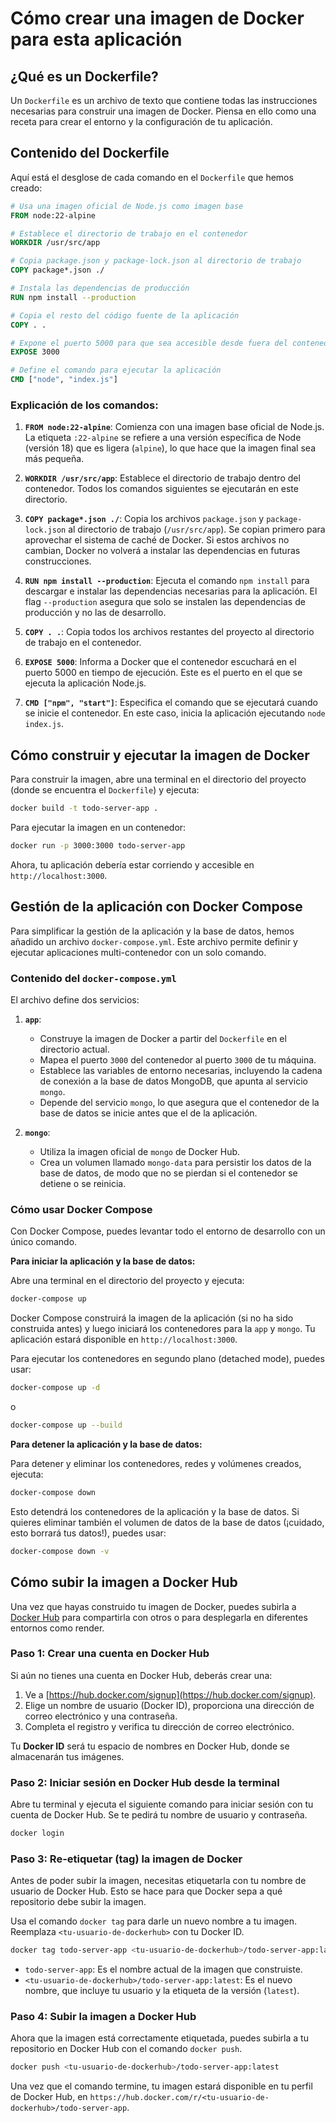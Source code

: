 # Cómo crear una imagen de Docker para esta aplicación

## ¿Qué es un Dockerfile?

Un `Dockerfile` es un archivo de texto que contiene todas las instrucciones necesarias para construir una imagen de Docker. Piensa en ello como una receta para crear el entorno y la configuración de tu aplicación.

## Contenido del Dockerfile

Aquí está el desglose de cada comando en el `Dockerfile` que hemos creado:

```dockerfile
# Usa una imagen oficial de Node.js como imagen base
FROM node:22-alpine

# Establece el directorio de trabajo en el contenedor
WORKDIR /usr/src/app

# Copia package.json y package-lock.json al directorio de trabajo
COPY package*.json ./

# Instala las dependencias de producción
RUN npm install --production

# Copia el resto del código fuente de la aplicación
COPY . .

# Expone el puerto 5000 para que sea accesible desde fuera del contenedor
EXPOSE 3000

# Define el comando para ejecutar la aplicación
CMD ["node", "index.js"]
```

### Explicación de los comandos:

1.  **`FROM node:22-alpine`**: Comienza con una imagen base oficial de Node.js. La etiqueta `:22-alpine` se refiere a una versión específica de Node (versión 18) que es ligera (`alpine`), lo que hace que la imagen final sea más pequeña.

2.  **`WORKDIR /usr/src/app`**: Establece el directorio de trabajo dentro del contenedor. Todos los comandos siguientes se ejecutarán en este directorio.

3.  **`COPY package*.json ./`**: Copia los archivos `package.json` y `package-lock.json` al directorio de trabajo (`/usr/src/app`). Se copian primero para aprovechar el sistema de caché de Docker. Si estos archivos no cambian, Docker no volverá a instalar las dependencias en futuras construcciones.

4.  **`RUN npm install --production`**: Ejecuta el comando `npm install` para descargar e instalar las dependencias necesarias para la aplicación. El flag `--production` asegura que solo se instalen las dependencias de producción y no las de desarrollo.

5.  **`COPY . .`**: Copia todos los archivos restantes del proyecto al directorio de trabajo en el contenedor.

6.  **`EXPOSE 5000`**: Informa a Docker que el contenedor escuchará en el puerto 5000 en tiempo de ejecución. Este es el puerto en el que se ejecuta la aplicación Node.js.

7.  **`CMD ["npm", "start"]`**: Especifica el comando que se ejecutará cuando se inicie el contenedor. En este caso, inicia la aplicación ejecutando `node index.js`.

## Cómo construir y ejecutar la imagen de Docker

Para construir la imagen, abre una terminal en el directorio del proyecto (donde se encuentra el `Dockerfile`) y ejecuta:

```sh
docker build -t todo-server-app .
```

Para ejecutar la imagen en un contenedor:

```sh
docker run -p 3000:3000 todo-server-app
```

Ahora, tu aplicación debería estar corriendo y accesible en `http://localhost:3000`.

## Gestión de la aplicación con Docker Compose

Para simplificar la gestión de la aplicación y la base de datos, hemos añadido un archivo `docker-compose.yml`. Este archivo permite definir y ejecutar aplicaciones multi-contenedor con un solo comando.

### Contenido del `docker-compose.yml`

El archivo define dos servicios:

1.  **`app`**:
    *   Construye la imagen de Docker a partir del `Dockerfile` en el directorio actual.
    *   Mapea el puerto `3000` del contenedor al puerto `3000` de tu máquina.
    *   Establece las variables de entorno necesarias, incluyendo la cadena de conexión a la base de datos MongoDB, que apunta al servicio `mongo`.
    *   Depende del servicio `mongo`, lo que asegura que el contenedor de la base de datos se inicie antes que el de la aplicación.

2.  **`mongo`**:
    *   Utiliza la imagen oficial de `mongo` de Docker Hub.
    *   Crea un volumen llamado `mongo-data` para persistir los datos de la base de datos, de modo que no se pierdan si el contenedor se detiene o se reinicia.

### Cómo usar Docker Compose

Con Docker Compose, puedes levantar todo el entorno de desarrollo con un único comando.

**Para iniciar la aplicación y la base de datos:**

Abre una terminal en el directorio del proyecto y ejecuta:

```sh
docker-compose up
```

Docker Compose construirá la imagen de la aplicación (si no ha sido construida antes) y luego iniciará los contenedores para la `app` y `mongo`. Tu aplicación estará disponible en `http://localhost:3000`.

Para ejecutar los contenedores en segundo plano (detached mode), puedes usar:

```sh
docker-compose up -d
```
o

```sh
docker-compose up --build
```

**Para detener la aplicación y la base de datos:**

Para detener y eliminar los contenedores, redes y volúmenes creados, ejecuta:

```sh
docker-compose down
```

Esto detendrá los contenedores de la aplicación y la base de datos. Si quieres eliminar también el volumen de datos de la base de datos (¡cuidado, esto borrará tus datos!), puedes usar:

```sh
docker-compose down -v
```

## Cómo subir la imagen a Docker Hub

Una vez que hayas construido tu imagen de Docker, puedes subirla a [Docker Hub](https://hub.docker.com/) para compartirla con otros o para desplegarla en diferentes entornos como render.

### Paso 1: Crear una cuenta en Docker Hub

Si aún no tienes una cuenta en Docker Hub, deberás crear una:

1.  Ve a [https://hub.docker.com/signup](https://hub.docker.com/signup).
2.  Elige un nombre de usuario (Docker ID), proporciona una dirección de correo electrónico y una contraseña.
3.  Completa el registro y verifica tu dirección de correo electrónico.

Tu **Docker ID** será tu espacio de nombres en Docker Hub, donde se almacenarán tus imágenes.

### Paso 2: Iniciar sesión en Docker Hub desde la terminal

Abre tu terminal y ejecuta el siguiente comando para iniciar sesión con tu cuenta de Docker Hub. Se te pedirá tu nombre de usuario y contraseña.

```sh
docker login
```

### Paso 3: Re-etiquetar (tag) la imagen de Docker

Antes de poder subir la imagen, necesitas etiquetarla con tu nombre de usuario de Docker Hub. Esto se hace para que Docker sepa a qué repositorio debe subir la imagen.

Usa el comando `docker tag` para darle un nuevo nombre a tu imagen. Reemplaza `<tu-usuario-de-dockerhub>` con tu Docker ID.

```sh
docker tag todo-server-app <tu-usuario-de-dockerhub>/todo-server-app:latest
```

- `todo-server-app`: Es el nombre actual de la imagen que construiste.
- `<tu-usuario-de-dockerhub>/todo-server-app:latest`: Es el nuevo nombre, que incluye tu usuario y la etiqueta de la versión (`latest`).

### Paso 4: Subir la imagen a Docker Hub

Ahora que la imagen está correctamente etiquetada, puedes subirla a tu repositorio en Docker Hub con el comando `docker push`.

```sh
docker push <tu-usuario-de-dockerhub>/todo-server-app:latest
```

Una vez que el comando termine, tu imagen estará disponible en tu perfil de Docker Hub, en `https://hub.docker.com/r/<tu-usuario-de-dockerhub>/todo-server-app`.